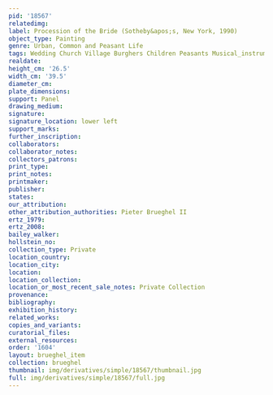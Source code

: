```yaml
---
pid: '18567'
relatedimg: 
label: Procession of the Bride (Sotheby&apos;s, New York, 1990)
object_type: Painting
genre: Urban, Common and Peasant Life
tags: Wedding Church Village Burghers Children Peasants Musical_instruments
realdate: 
height_cm: '26.5'
width_cm: '39.5'
diameter_cm: 
plate_dimensions: 
support: Panel
drawing_medium: 
signature: 
signature_location: lower left
support_marks: 
further_inscription: 
collaborators: 
collaborator_notes: 
collectors_patrons: 
print_type: 
print_notes: 
printmaker: 
publisher: 
states: 
our_attribution: 
other_attribution_authorities: Pieter Brueghel II
ertz_1979: 
ertz_2008: 
bailey_walker: 
hollstein_no: 
collection_type: Private
location_country: 
location_city: 
location: 
location_collection: 
location_or_most_recent_sale_notes: Private Collection
provenance: 
bibliography: 
exhibition_history: 
related_works: 
copies_and_variants: 
curatorial_files: 
external_resources: 
order: '1604'
layout: brueghel_item
collection: brueghel
thumbnail: img/derivatives/simple/18567/thumbnail.jpg
full: img/derivatives/simple/18567/full.jpg
---
```


